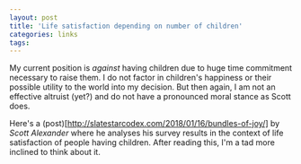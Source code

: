 ```yaml
---
layout: post
title: 'Life satisfaction depending on number of children'
categories: links
tags: 
---
```


My current position is _against_ having children due to huge time commitment necessary to raise them. I do not factor in children's happiness or their possible utility to the world into my decision. But then again, I am not an effective altruist (yet?) and do not have a pronounced moral stance as Scott does.


Here's a (post)[http://slatestarcodex.com/2018/01/16/bundles-of-joy/] by _Scott Alexander_ where he analyses his survey results in the context of life satisfaction of people having children. After reading this, I'm a tad more inclined to think about it. 